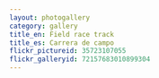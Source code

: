 ```yaml
---
layout: photogallery
category: gallery
title_en: Field race track
title_es: Carrera de campo
flickr_pictureid: 35723107055
flickr_galleryid: 72157683010899304
---
```

